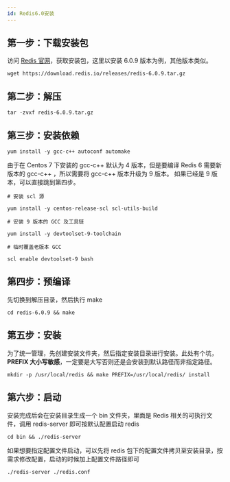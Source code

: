 ```yaml
---
id: Redis6.0安装
---
```

##  第一步：下载安装包

访问 [Redis 官网](https://redis.io/)，获取安装包，这里以安装 6.0.9 版本为例，其他版本类似。

```shell
wget https://download.redis.io/releases/redis-6.0.9.tar.gz
```

##  第二步：解压

```shell
tar -zvxf redis-6.0.9.tar.gz
```

## 第三步：安装依赖

```shell
yum install -y gcc-c++ autoconf automake
```

由于在 Centos 7 下安装的 gcc-c++ 默认为 4 版本，但是要编译 Redis 6 需要新版本的 gcc-c++ ，所以需要将 gcc-c++ 版本升级为 9 版本。
如果已经是 9 版本，可以直接跳到第四步。


```shell
# 安装 scl 源

yum install -y centos-release-scl scl-utils-build

# 安装 9 版本的 GCC 及工具链

yum install -y devtoolset-9-toolchain

# 临时覆盖老版本 GCC

scl enable devtoolset-9 bash

```

## 第四步：预编译

先切换到解压目录，然后执行 make

```shell
cd redis-6.0.9 && make
```

## 第五步：安装

为了统一管理，先创建安装文件夹，然后指定安装目录进行安装。此处有个坑，**PREFIX 大小写敏感**，一定要是大写否则还是会安装到默认路径而非指定路径。

```shell
mkdir -p /usr/local/redis && make PREFIX=/usr/local/redis/ install
```

## 第六步：启动

安装完成后会在安装目录生成一个 bin 文件夹，里面是 Redis 相关的可执行文件，调用 redis-server 即可按默认配置启动 redis

```shell
cd bin && ./redis-server
```

如果想要指定配置文件启动，可以先将 redis 包下的配置文件拷贝至安装目录，按需求修改配置，启动的时候加上配置文件路径即可

```shell
./redis-server ./redis.conf
```

